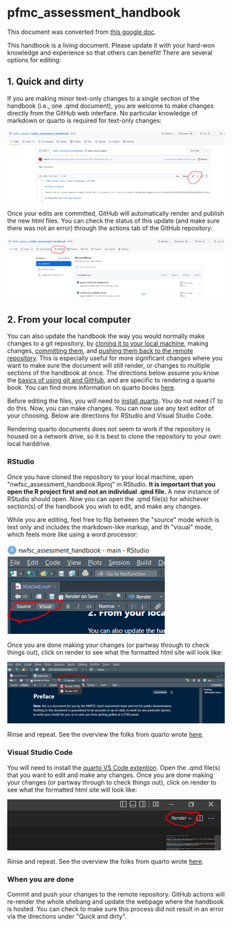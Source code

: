 # pfmc_assessment_handbook

This document was converted from [this google doc](https://docs.google.com/document/d/1vYDYWFMb_WlsjlrY1P_muwaKJmn5e-421K-FKXTk-Nw/).

This handbook is a living document. Please update it with your hard-won knowledge and experience so that others can benefit! There are several options for editing:

## 1. Quick and dirty

If you are making minor text-only changes to a single section of the handbook (i.e., one .qmd document), you are welcome to make changes directly from the GitHub web interface. No particular knowledge of markdown or quarto is required for text-only changes:

![](img/web_interface.png)

Once your edits are committed, GitHub will automatically render and publish the new html files. You can check the status of this update (and make sure there was not an error) through the actions tab of the GitHub repository:

![](img/actions.PNG)

## 2. From your local computer

You can also update the handbook the way you would normally make changes to a git repository, by [cloning it to your local machine](https://docs.github.com/en/repositories/creating-and-managing-repositories/cloning-a-repository), making changes, [committing them](https://docs.github.com/en/get-started/using-git/about-git#basic-git-commands), and [pushing them back to the remote repository](https://docs.github.com/en/get-started/using-git/pushing-commits-to-a-remote-repository). This is especially useful for more significant changes where you want to make sure the document will still render, or changes to multiple sections of the handbook at once. The directions below assume you know the [basics of using git and GitHub](https://docs.github.com/en/get-started/onboarding/getting-started-with-your-github-account), and are specific to rendering a quarto book. You can find more information on quarto books [here](https://quarto.org/docs/books/).

Before editing the files, you will need to [install quarto](https://quarto.org/docs/get-started/). You do not need IT to do this. Now, you can make changes. You can now use any text editor of your choosing. Below are directions for RStudio and Visual Studio Code.

Rendering quarto documents does not seem to work if the repository is housed on a network drive, so it is best to clone the repository to your own local harddrive.

### RStudio

Once you have cloned the repository to your local machine, open "nwfsc_assessment_handbook.Rproj" in RStudio. **It is important that you open the R project first and not an individual .qmd file.** A new instance of RStudio should open. *Now* you can open the .qmd file(s) for whichever section(s) of the handbook you wish to edit, and make any changes.

While you are editing, feel free to flip between the "source" mode which is text only and includes the markdown-like markup, and th "visual" mode, which feels more like using a word processor:

![](img/source_visual.PNG)

Once you are done making your changes (or partway through to check things out), click on render to see what the formatted html site will look like:

![](img/render.PNG)

Rinse and repeat. See the overview the folks from quarto wrote [here](https://quarto.org/docs/tools/rstudio.html).

### Visual Studio Code

You will need to install the [quarto VS Code extention](https://marketplace.visualstudio.com/items?itemName=quarto.quarto). Open the .qmd file(s) that you want to edit and make any changes. Once you are done making your changes (or partway through to check things out), click on render to see what the formatted html site will look like:

![](img/render_vscode.PNG)

Rinse and repeat. See the overview the folks from quarto wrote [here](https://quarto.org/docs/tools/vscode.html).

### When you are done

Commit and push your changes to the remote repository. GitHub actions will re-render the whole shebang and update the webpage where the handbook is hosted. You can check to make sure this process did not result in an error via the directions under "Quick and dirty".
